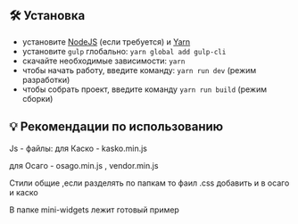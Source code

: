 ## :hammer_and_wrench: Установка
* установите [NodeJS](https://nodejs.org/en/) (если требуется) и [Yarn](https://yarnpkg.com/en/docs/install)
* установите ```gulp``` глобально: ```yarn global add gulp-cli```
* скачайте необходимые зависимости: ```yarn```
* чтобы начать работу, введите команду: ```yarn run dev``` (режим разработки)
* чтобы собрать проект, введите команду ```yarn run build``` (режим сборки)


## :bulb: Рекомендации по использованию

Js - файлы:
для Каско - kasko.min.js

для Осаго - osago.min.js , vendor.min.js

Стили общие ,если разделять по папкам то фаил .css добавить и в осаго и каско

В папке mini-widgets лежит готовый пример
